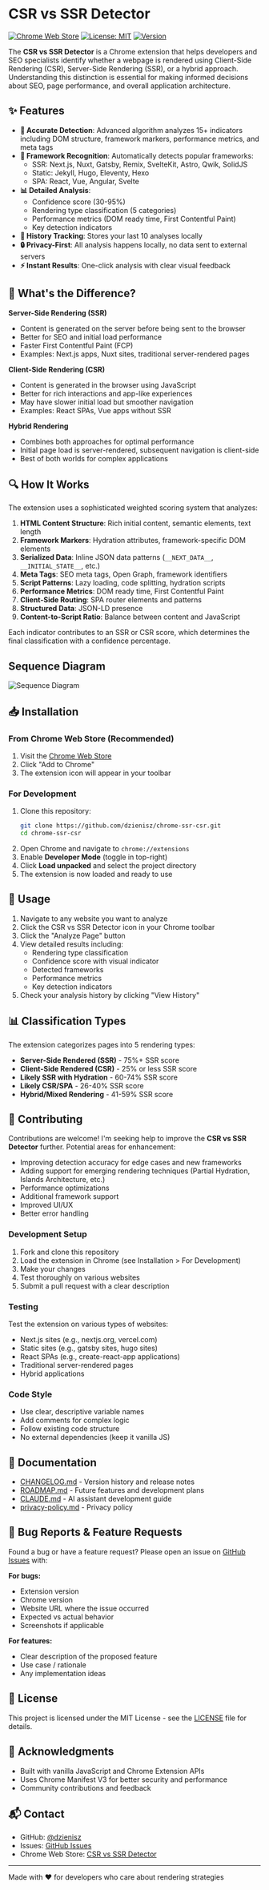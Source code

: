 # CSR vs SSR Detector

[![Chrome Web Store](https://img.shields.io/chrome-web-store/v/fhiopdjeekafnhmfbcfoolhejdgjpkgg)](https://chromewebstore.google.com/detail/csr-vs-ssr-detector/fhiopdjeekafnhmfbcfoolhejdgjpkgg)
[![License: MIT](https://img.shields.io/badge/License-MIT-yellow.svg)](https://opensource.org/licenses/MIT)
[![Version](https://img.shields.io/badge/version-2.3-blue.svg)](https://github.com/dzienisz/chrome-ssr-csr/releases)

The **CSR vs SSR Detector** is a Chrome extension that helps developers and SEO specialists identify whether a webpage is rendered using Client-Side Rendering (CSR), Server-Side Rendering (SSR), or a hybrid approach. Understanding this distinction is essential for making informed decisions about SEO, page performance, and overall application architecture.

## ✨ Features

- **🎯 Accurate Detection**: Advanced algorithm analyzes 15+ indicators including DOM structure, framework markers, performance metrics, and meta tags
- **🚀 Framework Recognition**: Automatically detects popular frameworks:
  - SSR: Next.js, Nuxt, Gatsby, Remix, SvelteKit, Astro, Qwik, SolidJS
  - Static: Jekyll, Hugo, Eleventy, Hexo
  - SPA: React, Vue, Angular, Svelte
- **📊 Detailed Analysis**:
  - Confidence score (30-95%)
  - Rendering type classification (5 categories)
  - Performance metrics (DOM ready time, First Contentful Paint)
  - Key detection indicators
- **📜 History Tracking**: Stores your last 10 analyses locally
- **🔒 Privacy-First**: All analysis happens locally, no data sent to external servers
- **⚡ Instant Results**: One-click analysis with clear visual feedback

## 🎨 What's the Difference?

**Server-Side Rendering (SSR)**
- Content is generated on the server before being sent to the browser
- Better for SEO and initial load performance
- Faster First Contentful Paint (FCP)
- Examples: Next.js apps, Nuxt sites, traditional server-rendered pages

**Client-Side Rendering (CSR)**
- Content is generated in the browser using JavaScript
- Better for rich interactions and app-like experiences
- May have slower initial load but smoother navigation
- Examples: React SPAs, Vue apps without SSR

**Hybrid Rendering**
- Combines both approaches for optimal performance
- Initial page load is server-rendered, subsequent navigation is client-side
- Best of both worlds for complex applications

## 🔍 How It Works

The extension uses a sophisticated weighted scoring system that analyzes:

1. **HTML Content Structure**: Rich initial content, semantic elements, text length
2. **Framework Markers**: Hydration attributes, framework-specific DOM elements
3. **Serialized Data**: Inline JSON data patterns (`__NEXT_DATA__`, `__INITIAL_STATE__`, etc.)
4. **Meta Tags**: SEO meta tags, Open Graph, framework identifiers
5. **Script Patterns**: Lazy loading, code splitting, hydration scripts
6. **Performance Metrics**: DOM ready time, First Contentful Paint
7. **Client-Side Routing**: SPA router elements and patterns
8. **Structured Data**: JSON-LD presence
9. **Content-to-Script Ratio**: Balance between content and JavaScript

Each indicator contributes to an SSR or CSR score, which determines the final classification with a confidence percentage.

## Sequence Diagram

![Sequence Diagram](sequence_diagram.png)

## 📥 Installation

### From Chrome Web Store (Recommended)
1. Visit the [Chrome Web Store](https://chromewebstore.google.com/detail/csr-vs-ssr-detector/fhiopdjeekafnhmfbcfoolhejdgjpkgg)
2. Click "Add to Chrome"
3. The extension icon will appear in your toolbar

### For Development
1. Clone this repository:
   ```bash
   git clone https://github.com/dzienisz/chrome-ssr-csr.git
   cd chrome-ssr-csr
   ```
2. Open Chrome and navigate to `chrome://extensions`
3. Enable **Developer Mode** (toggle in top-right)
4. Click **Load unpacked** and select the project directory
5. The extension is now loaded and ready to use

## 🚀 Usage

1. Navigate to any website you want to analyze
2. Click the CSR vs SSR Detector icon in your Chrome toolbar
3. Click the "Analyze Page" button
4. View detailed results including:
   - Rendering type classification
   - Confidence score with visual indicator
   - Detected frameworks
   - Performance metrics
   - Key detection indicators
5. Check your analysis history by clicking "View History"

## 📊 Classification Types

The extension categorizes pages into 5 rendering types:

- **Server-Side Rendered (SSR)** - 75%+ SSR score
- **Client-Side Rendered (CSR)** - 25% or less SSR score
- **Likely SSR with Hydration** - 60-74% SSR score
- **Likely CSR/SPA** - 26-40% SSR score
- **Hybrid/Mixed Rendering** - 41-59% SSR score

## 🤝 Contributing

Contributions are welcome! I'm seeking help to improve the **CSR vs SSR Detector** further. Potential areas for enhancement:

- Improving detection accuracy for edge cases and new frameworks
- Adding support for emerging rendering techniques (Partial Hydration, Islands Architecture, etc.)
- Performance optimizations
- Additional framework support
- Improved UI/UX
- Better error handling

### Development Setup

1. Fork and clone this repository
2. Load the extension in Chrome (see Installation > For Development)
3. Make your changes
4. Test thoroughly on various websites
5. Submit a pull request with a clear description

### Testing

Test the extension on various types of websites:
- Next.js sites (e.g., nextjs.org, vercel.com)
- Static sites (e.g., gatsby sites, hugo sites)
- React SPAs (e.g., create-react-app applications)
- Traditional server-rendered pages
- Hybrid applications

### Code Style

- Use clear, descriptive variable names
- Add comments for complex logic
- Follow existing code structure
- No external dependencies (keep it vanilla JS)

## 📝 Documentation

- [CHANGELOG.md](CHANGELOG.md) - Version history and release notes
- [ROADMAP.md](ROADMAP.md) - Future features and development plans
- [CLAUDE.md](CLAUDE.md) - AI assistant development guide
- [privacy-policy.md](privacy-policy.md) - Privacy policy

## 🐛 Bug Reports & Feature Requests

Found a bug or have a feature request? Please open an issue on [GitHub Issues](https://github.com/dzienisz/chrome-ssr-csr/issues) with:

**For bugs:**
- Extension version
- Chrome version
- Website URL where the issue occurred
- Expected vs actual behavior
- Screenshots if applicable

**For features:**
- Clear description of the proposed feature
- Use case / rationale
- Any implementation ideas

## 📜 License

This project is licensed under the MIT License - see the [LICENSE](LICENSE) file for details.

## 🙏 Acknowledgments

- Built with vanilla JavaScript and Chrome Extension APIs
- Uses Chrome Manifest V3 for better security and performance
- Community contributions and feedback

## 📬 Contact

- GitHub: [@dzienisz](https://github.com/dzienisz)
- Issues: [GitHub Issues](https://github.com/dzienisz/chrome-ssr-csr/issues)
- Chrome Web Store: [CSR vs SSR Detector](https://chromewebstore.google.com/detail/csr-vs-ssr-detector/fhiopdjeekafnhmfbcfoolhejdgjpkgg)

---

Made with ❤️ for developers who care about rendering strategies
